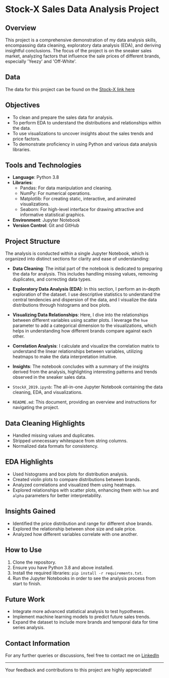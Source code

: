 # Stock-X Sales Data Analysis Project

## Overview
This project is a comprehensive demonstration of my data analysis skills, encompassing data cleaning, exploratory data analysis (EDA), and deriving insightful conclusions. The focus of the project is on the sneaker sales market, analyzing factors that influence the sale prices of different brands, especially 'Yeezy' and 'Off-White'.

## Data
The data for this project can be found on the [Stock-X link here](https://stockx.com/news/the-2019-data-contest/)

## Objectives
- To clean and prepare the sales data for analysis.
- To perform EDA to understand the distributions and relationships within the data.
- To use visualizations to uncover insights about the sales trends and price factors.
- To demonstrate proficiency in using Python and various data analysis libraries.

## Tools and Technologies
- **Language**: Python 3.8
- **Libraries**:
  - Pandas: For data manipulation and cleaning.
  - NumPy: For numerical operations.
  - Matplotlib: For creating static, interactive, and animated visualizations.
  - Seaborn: For high-level interface for drawing attractive and informative statistical graphics.
- **Environment**: Jupyter Notebook
- **Version Control**: Git and GitHub

## Project Structure
The analysis is conducted within a single Jupyter Notebook, which is organized into distinct sections for clarity and ease of understanding:

- **Data Cleaning**: The initial part of the notebook is dedicated to preparing the data for analysis. This includes handling missing values, removing duplicates, and correcting data types.

- **Exploratory Data Analysis (EDA)**: In this section, I perform an in-depth exploration of the dataset. I use descriptive statistics to understand the central tendencies and dispersion of the data, and I visualize the data distributions through histograms and box plots.

- **Visualizing Data Relationships**: Here, I dive into the relationships between different variables using scatter plots. I leverage the `hue` parameter to add a categorical dimension to the visualizations, which helps in understanding how different brands compare against each other.

- **Correlation Analysis**: I calculate and visualize the correlation matrix to understand the linear relationships between variables, utilizing heatmaps to make the data interpretation intuitive.

- **Insights**: The notebook concludes with a summary of the insights derived from the analysis, highlighting interesting patterns and trends observed in the sneaker sales data.

- `StockX_2019.ipynb`: The all-in-one Jupyter Notebook containing the data cleaning, EDA, and visualizations.

- `README.md`: This document, providing an overview and instructions for navigating the project.

## Data Cleaning Highlights
- Handled missing values and duplicates.
- Stripped unnecessary whitespace from string columns.
- Normalized data formats for consistency.

## EDA Highlights
- Used histograms and box plots for distribution analysis.
- Created violin plots to compare distributions between brands.
- Analyzed correlations and visualized them using heatmaps.
- Explored relationships with scatter plots, enhancing them with `hue` and `alpha` parameters for better interpretability.

## Insights Gained
- Identified the price distribution and range for different shoe brands.
- Explored the relationship between shoe size and sale price.
- Analyzed how different variables correlate with one another.

## How to Use
1. Clone the repository.
2. Ensure you have Python 3.8 and above installed.
3. Install the required libraries: `pip install -r requirements.txt`.
4. Run the Jupyter Notebooks in order to see the analysis process from start to finish.

## Future Work
- Integrate more advanced statistical analysis to test hypotheses.
- Implement machine learning models to predict future sales trends.
- Expand the dataset to include more brands and temporal data for time series analysis.

## Contact Information
For any further queries or discussions, feel free to contact me on [LinkedIn](https://www.linkedin.com/in/chrisgoyette/)

---

Your feedback and contributions to this project are highly appreciated!

